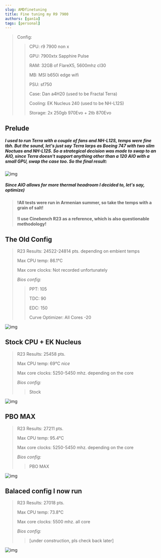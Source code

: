 ```yaml
---
slug: AMDfinetuning
title: Fine tuning my R9 7900
authors: [gan1a]
tags: [personal]
---
```



>Config: 
>
>>CPU: r9 7900 non x 
>>
>>GPU: 7900xtx Sapphire Pulse 
>>
>>RAM: 32GB of FlareX5, 5600mhz cl30 
>>
>>MB: MSI b650i edge wifi 
>>
>>PSU: sf750 
>>
>>Case: Dan a4H20 (used to be Fractal Terra) 
>>
>>Cooling: EK Nucleus 240 (used to be NH-L12S) 
>>
>>Storage: 2x 250gb 970Evo + 2tb 870Evo 

## Prelude
##### I used to run Terra with a couple of fans and NH-L12S, temps were fine tbh. But the sound, let's just say Terra larps as Boeing 747 with two slim Noctuas and NH-L12S. So a strategical decision was made to swap to an AIO, since Terra doesn't support anything other than a 120 AIO with a small GPU, swap the case too. So the final result:

![img](https://i.imgur.com/stQszle.jpg)

##### Since AIO allows for more thermal headroom I decided to, let's say, optimize)

> #### !All tests were run in Armenian summer, so take the temps with a grain of salt!
> #### !I use Cinebench R23 as a reference, which is also questionable methodology!

## The Old Config

>R23 Results: 24522-24814 pts. depending on embient temps
>
>Max CPU temp: 86.1°C
>
>Max core clocks: Not recorded unfortunately
>
>_Bios config:_
>
>>PPT: 105
>>
>>TDC: 90
>>
>>EDC: 150
>>
>>Curve Optimizer: All Cores -20

![img](https://i.imgur.com/Uut0YPW.png)

## Stock CPU + EK Nucleus 

>R23 Results: 25458 pts. 
>
>Max CPU temp: 69°C _nice_
>
>Max core clocks: 5250-5450 mhz. depending on the core
>
>_Bios config:_
>
>>Stock

![img](https://i.imgur.com/W9vyAZA.png)

## PBO MAX

>R23 Results: 27211 pts.
>
>Max CPU temp: 95.4°C
>
>Max core clocks: 5250-5450 mhz. depending on the core
>
>_Bios config:_
>
>>PBO MAX

![img](https://i.imgur.com/kW9xOJ0.png)

## Balaced config I now run

>R23 Results: 27018 pts.
>
>Max CPU temp: 73.8°C
>
>Max core clocks: 5500 mhz. all core
>
>_Bios config:_
> 
>> [under construction, pls check back later]

![img](https://i.imgur.com/BfioYmW.png)